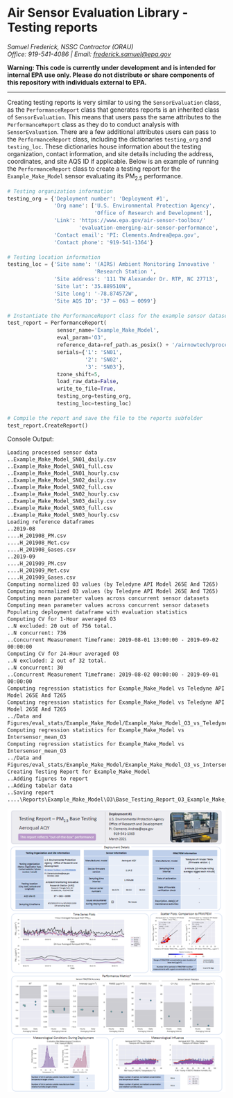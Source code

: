 # Air Sensor Evaluation Library - Testing reports

*Samuel Frederick, NSSC Contractor (ORAU)*\
*Office: 919-541-4086 | Email: frederick.samuel@epa.gov*

**Warning: This code is currently under development and is intended for internal EPA use only. Please do not distribute or share components of this repository with individuals external to EPA.**
****

Creating testing reports is very similar to using the `SensorEvaluation` class,
as the `PerformanceReport` class that generates reports is an inherited class of
`SensorEvaluation`. This means that users pass the same attributes to the `PerformanceReport` class as they do to conduct analysis with `SensorEvaluation`. There are a few additional attributes users can pass to the `PerformanceReport` class, including the dictionaries `testing_org` and `testing_loc`. These dictionaries house information about the testing organization, contact information, and site details including the address, coordinates, and site AQS ID if applicable. Below is an example of running the `PerformanceReport` class to create a testing report for the `Example_Make_Model` sensor evaluating its PM<sub>2.5</sub> performance.   
```python
# Testing organization information
testing_org = {'Deployment number': 'Deployment #1',
               'Org name': ['U.S. Environmental Protection Agency',
                            'Office of Research and Development'],
               'Link': 'https://www.epa.gov/air-sensor-toolbox/'
                       'evaluation-emerging-air-sensor-performance',
               'Contact email': 'PI: Clements.Andrea@epa.gov',
               'Contact phone': '919-541-1364'}

# Testing location information
testing_loc = {'Site name': '(AIRS) Ambient Monitoring Innovative '
                            'Research Station ',
               'Site address': '111 TW Alexander Dr. RTP, NC 27713',
               'Site lat': '35.889510N',
               'Site long': '-78.874572W',
               'Site AQS ID': '37 – 063 – 0099'}

# Instantiate the PerformanceReport class for the example sensor dataset
test_report = PerformanceReport(
                sensor_name='Example_Make_Model',
                eval_param='O3',
                reference_data=ref_path.as_posix() + '/airnowtech/processed',
                serials={'1': 'SN01',
                         '2': 'SN02',
                         '3': 'SN03'},
                tzone_shift=5,
                load_raw_data=False,
                write_to_file=True,
                testing_org=testing_org,
                testing_loc=testing_loc)

# Compile the report and save the file to the reports subfolder
test_report.CreateReport()
```

Console Output:
```
Loading processed sensor data
..Example_Make_Model_SN01_daily.csv
..Example_Make_Model_SN01_full.csv
..Example_Make_Model_SN01_hourly.csv
..Example_Make_Model_SN02_daily.csv
..Example_Make_Model_SN02_full.csv
..Example_Make_Model_SN02_hourly.csv
..Example_Make_Model_SN03_daily.csv
..Example_Make_Model_SN03_full.csv
..Example_Make_Model_SN03_hourly.csv
Loading reference dataframes
..2019-08
....H_201908_PM.csv
....H_201908_Met.csv
....H_201908_Gases.csv
..2019-09
....H_201909_PM.csv
....H_201909_Met.csv
....H_201909_Gases.csv
Computing normalized O3 values (by Teledyne API Model 265E And T265)
Computing normalized O3 values (by Teledyne API Model 265E And T265)
Computing mean parameter values across concurrent sensor datasets
Computing mean parameter values across concurrent sensor datasets
Populating deployment dataframe with evaluation statistics
Computing CV for 1-Hour averaged O3
..N excluded: 20 out of 756 total.
..N concurrent: 736
..Concurrent Measurement Timeframe: 2019-08-01 13:00:00 - 2019-09-02 00:00:00
Computing CV for 24-Hour averaged O3
..N excluded: 2 out of 32 total.
..N concurrent: 30
..Concurrent Measurement Timeframe: 2019-08-02 00:00:00 - 2019-09-01 00:00:00
Computing regression statistics for Example_Make_Model vs Teledyne API Model 265E And T265
Computing regression statistics for Example_Make_Model vs Teledyne API Model 265E And T265
../Data and Figures/eval_stats/Example_Make_Model/Example_Make_Model_O3_vs_Teledyne_API_Model_265E_And_T265_stats_df_210521.csv
Computing regression statistics for Example_Make_Model vs Intersensor_mean_O3
Computing regression statistics for Example_Make_Model vs Intersensor_mean_O3
../Data and Figures/eval_stats/Example_Make_Model/Example_Make_Model_O3_vs_Intersensor_mean_O3_stats_df_210521.csv
Creating Testing Report for Example_Make_Model
..Adding figures to report
..Adding tabular data
..Saving report
....\Reports\Example_Make_Model\O3\Base_Testing_Report_O3_Example_Make_Model_210521.pptx
```

![Example Report](report_example.png)
